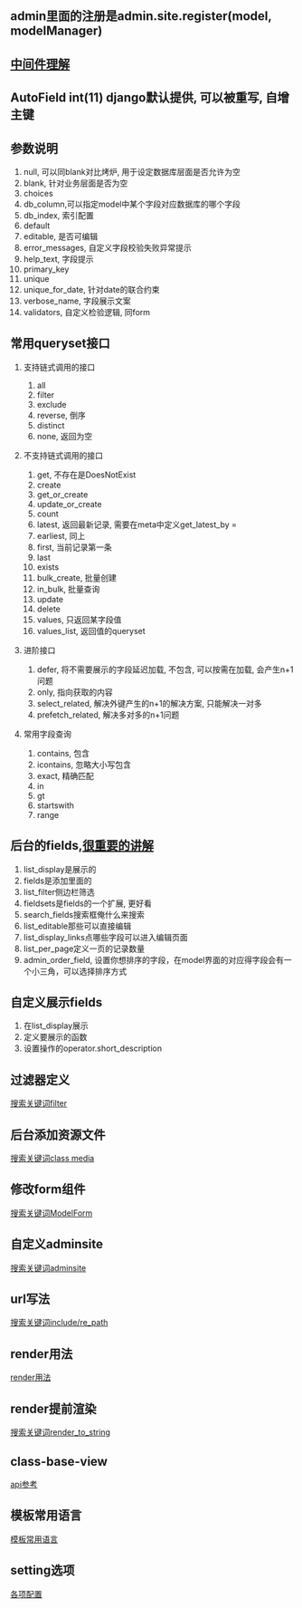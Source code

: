 ## admin里面的注册是admin.site.register(model, modelManager)

## [中间件理解](https://segmentfault.com/a/1190000019992887#item-4-13)

## AutoField int(11) django默认提供, 可以被重写, 自增主键

## 参数说明
1. null, 可以同blank对比烤炉, 用于设定数据库层面是否允许为空
2. blank, 针对业务层面是否为空
3. choices
4. db_column,可以指定model中某个字段对应数据库的哪个字段
5. db_index, 索引配置
6. default
7. editable, 是否可编辑
8. error_messages, 自定义字段校验失败异常提示
9. help_text, 字段提示
10. primary_key
11. unique
12. unique_for_date, 针对date的联合约束
13. verbose_name, 字段展示文案
14. validators, 自定义检验逻辑, 同form
    

## 常用queryset接口
1. 支持链式调用的接口
   1. all
   2. filter
   3. exclude
   4. reverse, 倒序
   5. distinct
   6. none, 返回为空
2. 不支持链式调用的接口
   1. get, 不存在是DoesNotExist
   2. create
   3. get_or_create
   4. update_or_create
   5. count
   6. latest, 返回最新记录, 需要在meta中定义get_latest_by = <Feild>
   7. earliest, 同上
   8. first, 当前记录第一条
   9. last
   10. exists
   11. bulk_create, 批量创建
   12. in_bulk, 批量查询
   13. update
   14. delete
   15. values, 只返回某字段值
   16. values_list, 返回值的queryset

3. 进阶接口
   1. defer, 将不需要展示的字段延迟加载, 不包含, 可以按需在加载, 会产生n+1问题
   2. only, 指向获取的内容
   3. select_related, 解决外键产生的n+1的解决方案, 只能解决一对多
   4. prefetch_related, 解决多对多的n+1问题

4. 常用字段查询
   1. contains, 包含
   2. icontains, 忽略大小写包含
   3. exact, 精确匹配
   4. in
   5. gt
   6. startswith
   7. range


## 后台的fields,[很重要的讲解](https://www.jianshu.com/p/f4a8f04fc804)
1. list_display是展示的
2. fields是添加里面的
3. list_filter侧边栏筛选
4. fieldsets是fields的一个扩展, 更好看
5. search_fields搜索框俺什么来搜索
6. list_editable那些可以直接编辑
7. list_display_links点哪些字段可以进入编辑页面
8. list_per_page定义一页的记录数量
9. admin_order_field, 设置你想排序的字段，在model界面的对应得字段会有一个小三角，可以选择排序方式

## 自定义展示fields
1. 在list_display展示
2. 定义要展示的函数
3. 设置操作的operator.short_description


## 过滤器定义
[搜索关键词filter](https://docs.djangoproject.com/en/3.0/ref/contrib/admin/)

## 后台添加资源文件
[搜索关键词class media](https://docs.djangoproject.com/en/3.0/ref/contrib/admin/)

## 修改form组件
[搜索关键词ModelForm](https://docs.djangoproject.com/en/3.0/ref/contrib/admin/)

## 自定义adminsite
[搜索关键词adminsite](https://docs.djangoproject.com/zh-hans/3.0/ref/contrib/admin/)

## url写法
[搜索关键词include/re_path](https://docs.djangoproject.com/en/3.0/topics/http/urls/)

## render用法
[render用法](https://docs.djangoproject.com/en/3.0/topics/http/shortcuts/)

## render提前渲染
[搜索关键词render_to_string](https://docs.djangoproject.com/zh-hans/3.0/topics/templates/)

## class-base-view
[api参考](https://docs.djangoproject.com/en/3.0/ref/class-based-views/)

## 模板常用语言
[模板常用语言](https://docs.djangoproject.com/en/3.0/ref/templates/language/)

## setting选项
[各项配置](https://docs.djangoproject.com/en/3.0/ref/settings/)